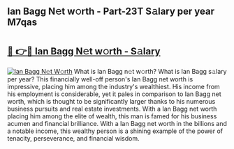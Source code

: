 ## Ian Bagg N𝚎t w𝚘rth - Part-23T S𝚊lary per year M7qas

# <h2><a href="http://gc3mbch.nevu.top/?p=Ian+Bagg">🔗 👉🔴 Ian Bagg N𝚎t w𝚘rth - S𝚊lary</a></h2>

[![Ian Bagg N𝚎t W𝚘rth](https://i.imgur.com/Oavwk0R.jpeg)](http://gc3mbch.nevu.top/?p=Ian+Bagg)
What is Ian Bagg n𝚎t w𝚘rth? What is Ian Bagg s𝚊lary per year?
This financially well-off person's Ian Bagg net worth is impressive, placing him among the industry's wealthiest. His income from his employment is considerable, yet it pales in comparison to Ian Bagg net worth, which is thought to be significantly larger thanks to his numerous business pursuits and real estate investments. With a Ian Bagg net worth placing him among the elite of wealth, this man is famed for his business acumen and financial brilliance. With a Ian Bagg net worth in the billions and a notable income, this wealthy person is a shining example of the power of tenacity, perseverance, and financial wisdom.
